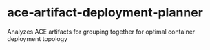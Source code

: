 # ace-artifact-deployment-planner
Analyzes ACE artifacts for grouping together for optimal container deployment topology
